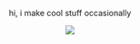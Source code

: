 <p align="center">hi, i make cool stuff occasionally </p>
<p align="center">
  <img src="https://user-images.githubusercontent.com/23128103/228392357-c65814bd-ddd4-4795-88d6-bd0e6e020cb2.png" />
</p>

